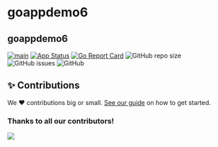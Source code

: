 # goappdemo6
## goappdemo6


[![main](https://github.com/Team-DX-22/goappdemo6/actions/workflows/main.yml/badge.svg)](https://github.com/Team-DX-22/goappdemo6/actions/workflows/main.yml)
[![App Status](https://argocd.diegoluisi.eti.br/api/badge?name=dev-goappdemo6&revision=true)](https://argocd.diegoluisi.eti.br/applications/dev-goappdemo6)
[![Go Report Card](https://goreportcard.com/badge/github.com/Team-DX-22/goappdemo6)](https://goreportcard.com/report/github.com/Team-DX-22/goappdemo6)
![GitHub repo size](https://img.shields.io/github/repo-size/Team-DX-22/goappdemo6)
![GitHub issues](https://img.shields.io/github/issues/Team-DX-22/goappdemo6)
![GitHub](https://img.shields.io/github/license/Team-DX-22/goappdemo6)


## ✨ Contributions

We ❤️ contributions big or small. [See our guide](contributing.md) on how to get started.

### Thanks to all our contributors!

<a href="https://github.com/devxp-tech/goappdemo6/graphs/contributors">
  <img src="https://contrib.rocks/image?repo=devxp-tech/goappdemo6" />
</a>

